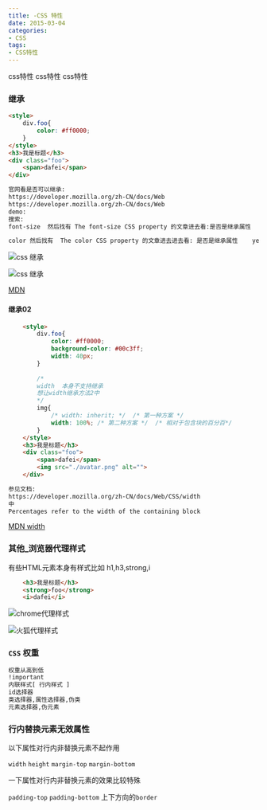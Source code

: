 ```yaml
---
title: -CSS 特性
date: 2015-03-04
categories: 
- CSS
tags:
- CSS特性
---
```

css特性
css特性
css特性

<!-- more -->

### 继承

```html
<style>
    div.foo{
        color: #ff0000;
    }
</style>
<h3>我是标题</h3>
<div class="foo">
    <span>dafei</span>
</div>

官网看是否可以继承:
https://developer.mozilla.org/zh-CN/docs/Web
https://developer.mozilla.org/zh-CN/docs/Web
demo:
搜索: 
font-size  然后找有 The font-size CSS property 的文章进去看:是否是继承属性	yes

color 然后找有  The color CSS property 的文章进去进去看: 是否是继承属性	yes 
```

![css 继承](/img/css/css_inherit.png "css继承")

![css 继承](/img/css/css_inherit_02.png "css继承")

 [MDN](https://developer.mozilla.org/zh-CN/docs/Web "MDN")

#### 继承02

```html
    <style>
        div.foo{
            color: #ff0000;
            background-color: #00c3ff;
            width: 40px;
        }
        
        /* 
        width  本身不支持继承
        想让width继承方法2中
        */
        img{            
            /* width: inherit; */  /* 第一种方案 */
            width: 100%; /* 第二种方案 */  /* 相对于包含块的百分百*/
        }
    </style>
    <h3>我是标题</h3>
    <div class="foo">
        <span>dafei</span>
        <img src="./avatar.png" alt="">
    </div>

参见文档:
https://developer.mozilla.org/zh-CN/docs/Web/CSS/width
中 
Percentages	refer to the width of the containing block
```

 [MDN width](https://developer.mozilla.org/zh-CN/docs/Web/CSS/width "MDN width")





### 其他_浏览器代理样式

有些HTML元素本身有样式比如 h1,h3,strong,i 

```html
    <h3>我是标题</h3>
    <strong>foo</strong>
    <i>dafei</i>
```

![chrome代理样式](/img/css/css_chrome.png "chrome代理样式")

![火狐代理样式](/img/css/css_firefox.png "火狐代理样式")



### `CSS` 权重

```html
权重从高到低
!important
内联样式[ 行内样式 ]
id选择器
类选择器,属性选择器,伪类
元素选择器,伪元素

```

### 行内替换元素无效属性

以下属性对行内非替换元素不起作用

`width` `height` `margin-top` `margin-bottom`

一下属性对行内非替换元素的效果比较特殊

`padding-top`  `padding-bottom` 上下方向的`border`

























